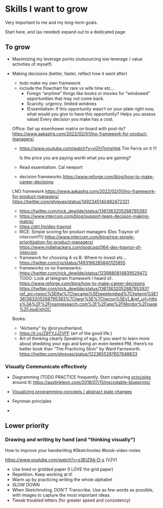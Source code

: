# Skills I want to grow

Very important to me and my long-term goals.

Start here, and (as needed) expand out to a dedicated page

## To grow
- Maximizing my leverage points (outsourcing low leverage / value activities of myself)
- Making decisions (better, faster, reflect how it went after)
	- todo make my own framework 
	- include the flowchart for rare vs wife time etc...
		- Forego “anytime” things like books or movies for “windowed” opportunities that may not come back. 
		- Scarcity. urgency. limited windows
		- (Essentialism: If this opportunity wasn't on your plate right now,
		what would you give to have this opportunity? Helps you assess value)
		Every decision you make has a cost. 

	Office: Set up eisenhower matrix on board with post-its?
	https://www.aakashg.com/2022/02/01/lno-framework-for-product-managers/



	- https://www.youtube.com/watch?v=vjZH7nmsHpk Tim Ferris on it !!!

		Is the price you are paying worth what you are gaining?
	- Read essentialism. Cal newport

	- decision frameworks
		https://www.reforge.com/blog/how-to-make-career-decisions

	LNO framework
	https://www.aakashg.com/2022/02/01/lno-framework-for-product-managers/
	https://twitter.com/shreyas/status/1492345140492472321
	- https://twitter.com/nick_dewilde/status/1361363205268795393
	- https://www.intercom.com/blog/support-team-decision-making-matrix/
	- https://drt.fm/des-traynor
	- RICE: Simple scoring for product managers (Des Traynor of intercom!!!!)
		https://www.intercom.com/blog/rice-simple-prioritization-for-product-managers/
		https://www.indiehackers.com/podcast/064-des-traynor-of-intercom
	- framework for choosing A vs B. Where to invest etc...
	https://twitter.com/rjs/status/1493166285840125955
	- frameworks vs no frameowrks: https://twitter.com/nick_dewilde/status/1239880814839529472
	TODO: Look at telegram framework I heard of.. 
	https://www.reforge.com/blog/how-to-make-career-decisions
https://twitter.com/nick_dewilde/status/1361363205268795393?ref_src=twsrc%5Etfw%7Ctwcamp%5Etweetembed%7Ctwterm%5E1361363205268795393%7Ctwgr%5E%7Ctwcon%5Es1_&ref_url=https%3A%2F%2Froamresearch.com%2F%2Fapp%2FMordor%2Fpage%2FJouEixhOC
	
	Books:
	- "Alchemy" by @rorysutherland.
	- https://t.co/Z9YYJJZVFF (art of the good life.)
	- Art of thinking clearly
Speaking of ego, if you want to learn more about shedding your ego and being an even-keeled PM, there’s no better book than “The Practicing Stoic” by Ward Farnsworth.
	https://twitter.com/shreyas/status/1223855287657848833

### Visually Communicate effectively
- Diagramming (TODO PRACTICE frequently. Start capturing
[principles](../visualizations-graphics-diagrams/diagramming-first-principles-of-diagramming.md) around it)
https://austinkleon.com/2018/07/11/inscrutable-blueprints/

- [Visualizing programming concepts / abstract state
changes](../visualizations-graphics-diagrams/visualizing-programming-concepts-flow-blocks.md)

- Feynman principles

-  



## Lower priority
### Drawing and writing by hand (and "thinking visually")

How to improve your handwriting #Sketchnotes #book-video-notes

https://www.youtube.com/watch?v=s3EtZ9A-D-s (V2V)
- Use lined or gridded paper (I LOVE the grid paper)
- Repetition. Keep working at it!
- Warm up by practicing writing the whole alphabet
- SLOW DOWN
- When Sketchnoting, DON'T Transcribe. Use as few words as possible, with images to capture the most important ideas.
- Tweak troubled letters (for greater speed and consistency)
